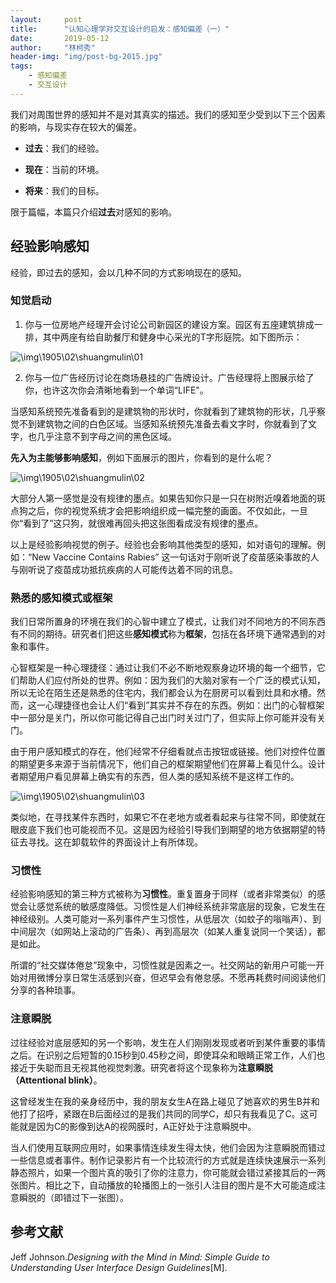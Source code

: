 ```yaml
---
layout:     post
title:      "认知心理学对交互设计的启发：感知偏差（一）"
date:       2019-05-12
author:     "林柯秀"
header-img: "img/post-bg-2015.jpg"
tags:
    - 感知偏差
    - 交互设计
---
```


我们对周围世界的感知并不是对其真实的描述。我们的感知至少受到以下三个因素的影响，与现实存在较大的偏差。

- **过去**：我们的经验。

- **现在**：当前的环境。

- **将来**：我们的目标。

限于篇幅，本篇只介绍**过去**对感知的影响。

## 经验影响感知

经验，即过去的感知，会以几种不同的方式影响现在的感知。

### 知觉启动

1. 你与一位房地产经理开会讨论公司新园区的建设方案。园区有五座建筑排成一排，其中两座有给自助餐厅和健身中心采光的T字形庭院。如下图所示：

![\img\1905\02\shuangmulin\01](/Blog-Share/img/1905/02/shuangmulin/01.png)

2. 你与一位广告经历讨论在商场悬挂的广告牌设计。广告经理将上图展示给了你，也许这次你会清晰地看到一个单词“LIFE"。

当感知系统预先准备看到的是建筑物的形状时，你就看到了建筑物的形状，几乎察觉不到建筑物之间的白色区域。当感知系统预先准备去看文字时，你就看到了文字，也几乎注意不到字母之间的黑色区域。

**先入为主能够影响感知**，例如下面展示的图片，你看到的是什么呢？

![\img\1905\02\shuangmulin\02](/Blog-Share/img/1905/02/shuangmulin/02.png)

大部分人第一感觉是没有规律的墨点。如果告知你只是一只在树附近嗅着地面的斑点狗之后，你的视觉系统才会把影响组织成一幅完整的画面。不仅如此，一旦你“看到了”这只狗，就很难再回头把这张图看成没有规律的墨点。

以上是经验影响视觉的例子。经验也会影响其他类型的感知，如对语句的理解。例如：“New Vaccine Contains Rabies” 这一句话对于刚听说了疫苗感染事故的人与刚听说了疫苗成功抵抗疾病的人可能传达着不同的讯息。

### 熟悉的感知模式或框架

我们日常所置身的环境在我们的心智中建立了模式，让我们对不同地方的不同东西有不同的期待。研究者们把这些**感知模式**称为**框架**，包括在各环境下通常遇到的对象和事件。

心智框架是一种心理捷径：通过让我们不必不断地观察身边环境的每一个细节，它们帮助人们应付所处的世界。例如：因为我们的大脑对家有一个广泛的模式认知，所以无论在陌生还是熟悉的住宅内，我们都会认为在厨房可以看到灶具和水槽。然而，这一心理捷径也会让人们“看到”其实并不存在的东西。例如：出门的心智框架中一部分是关门，所以你可能记得自己出门时关过门了，但实际上你可能并没有关门。

由于用户感知模式的存在，他们经常不仔细看就点击按钮或链接。他们对控件位置的期望更多来源于当前情况下，他们自己的框架期望他们在屏幕上看见什么。设计者期望用户看见屏幕上确实有的东西，但人类的感知系统不是这样工作的。

![\img\1905\02\shuangmulin\03](/Blog-Share/img/1905/02/shuangmulin/03.png)

类似地，在寻找某件东西时，如果它不在老地方或者看起来与往常不同，即使就在眼皮底下我们也可能视而不见。这是因为经验引导我们到期望的地方依据期望的特征去寻找。这在卸载软件的界面设计上有所体现。

### 习惯性

经验影响感知的第三种方式被称为**习惯性**。重复置身于同样（或者非常类似）的感觉会让感觉系统的敏感度降低。习惯性是人们神经系统非常底层的现象，它发生在神经级别。人类可能对一系列事件产生习惯性，从低层次（如蚊子的嗡嗡声）、到中间层次（如网站上滚动的广告条）、再到高层次（如某人重复说同一个笑话），都是如此。

所谓的“社交媒体倦怠”现象中，习惯性就是因素之一。社交网站的新用户可能一开始对用微博分享日常生活感到兴奋，但迟早会有倦怠感。不愿再耗费时间阅读他们分享的各种琐事。

### 注意瞬脱

过往经验对底层感知的另一个影响，发生在人们刚刚发现或者听到某件重要的事情之后。在识别之后短暂的0.15秒到0.45秒之间，即使耳朵和眼睛正常工作，人们也接近于失聪而且无视其他视觉刺激。研究者将这个现象称为**注意瞬脱（Attentional blink）**。

这曾经发生在我的亲身经历中，我的朋友女生A在路上碰见了她喜欢的男生B并和他打了招呼，紧跟在B后面经过的是我们共同的同学C，却只有我看见了C。这可能就是因为C的影像到达A的视网膜时，A正好处于注意瞬脱中。

当人们使用互联网应用时，如果事情连续发生得太快，他们会因为注意瞬脱而错过一些信息或者事件。制作记录影片有一个比较流行的方式就是连续快速展示一系列静态照片，如果一个图片真的吸引了你的注意力，你可能就会错过紧接其后的一两张图片。相比之下，自动播放的轮播图上的一张引人注目的图片是不大可能造成注意瞬脱的（即错过下一张图）。



## 参考文献

Jeff Johnson.*Designing with the Mind in Mind: Simple Guide to Understanding User Interface Design Guidelines*[M].


